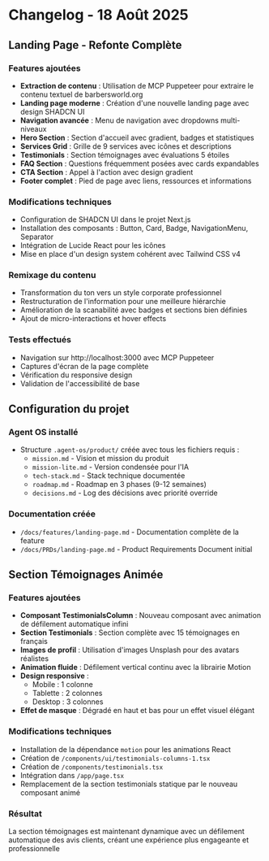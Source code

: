 # Changelog - 18 Août 2025

## Landing Page - Refonte Complète

### Features ajoutées
- **Extraction de contenu** : Utilisation de MCP Puppeteer pour extraire le contenu textuel de barbersworld.org
- **Landing page moderne** : Création d'une nouvelle landing page avec design SHADCN UI
- **Navigation avancée** : Menu de navigation avec dropdowns multi-niveaux
- **Hero Section** : Section d'accueil avec gradient, badges et statistiques
- **Services Grid** : Grille de 9 services avec icônes et descriptions
- **Testimonials** : Section témoignages avec évaluations 5 étoiles
- **FAQ Section** : Questions fréquemment posées avec cards expandables
- **CTA Section** : Appel à l'action avec design gradient
- **Footer complet** : Pied de page avec liens, ressources et informations

### Modifications techniques
- Configuration de SHADCN UI dans le projet Next.js
- Installation des composants : Button, Card, Badge, NavigationMenu, Separator
- Intégration de Lucide React pour les icônes
- Mise en place d'un design system cohérent avec Tailwind CSS v4

### Remixage du contenu
- Transformation du ton vers un style corporate professionnel
- Restructuration de l'information pour une meilleure hiérarchie
- Amélioration de la scanabilité avec badges et sections bien définies
- Ajout de micro-interactions et hover effects

### Tests effectués
- Navigation sur http://localhost:3000 avec MCP Puppeteer
- Captures d'écran de la page complète
- Vérification du responsive design
- Validation de l'accessibilité de base

## Configuration du projet

### Agent OS installé
- Structure `.agent-os/product/` créée avec tous les fichiers requis :
  - `mission.md` - Vision et mission du produit
  - `mission-lite.md` - Version condensée pour l'IA
  - `tech-stack.md` - Stack technique documentée
  - `roadmap.md` - Roadmap en 3 phases (9-12 semaines)
  - `decisions.md` - Log des décisions avec priorité override

### Documentation créée
- `/docs/features/landing-page.md` - Documentation complète de la feature
- `/docs/PRDs/landing-page.md` - Product Requirements Document initial

## Section Témoignages Animée

### Features ajoutées
- **Composant TestimonialsColumn** : Nouveau composant avec animation de défilement automatique infini
- **Section Testimonials** : Section complète avec 15 témoignages en français
- **Images de profil** : Utilisation d'images Unsplash pour des avatars réalistes
- **Animation fluide** : Défilement vertical continu avec la librairie Motion
- **Design responsive** : 
  - Mobile : 1 colonne
  - Tablette : 2 colonnes
  - Desktop : 3 colonnes
- **Effet de masque** : Dégradé en haut et bas pour un effet visuel élégant

### Modifications techniques
- Installation de la dépendance `motion` pour les animations React
- Création de `/components/ui/testimonials-columns-1.tsx`
- Création de `/components/testimonials.tsx`
- Intégration dans `/app/page.tsx`
- Remplacement de la section testimonials statique par le nouveau composant animé

### Résultat
La section témoignages est maintenant dynamique avec un défilement automatique des avis clients, créant une expérience plus engageante et professionnelle